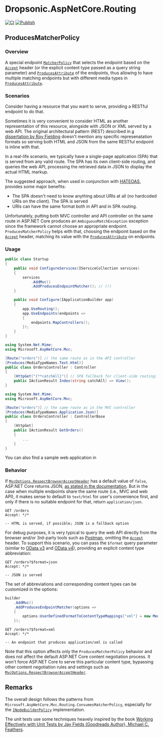 # Dropsonic.AspNetCore.Routing

[![CI](https://github.com/dropsonic/AspNetCore.Routing/actions/workflows/ci.yml/badge.svg)](https://github.com/dropsonic/AspNetCore.Routing/actions/workflows/ci.yml) [![Publish](https://github.com/dropsonic/AspNetCore.Routing/actions/workflows/publish.yml/badge.svg)](https://github.com/dropsonic/AspNetCore.Routing/actions/workflows/publish.yml)

## ProducesMatcherPolicy

### Overview

A special endpoint [`MatcherPolicy`](https://docs.microsoft.com/en-us/dotnet/api/microsoft.aspnetcore.routing.matcherpolicy) that selects the endpoint based on the [`Accept`](https://developer.mozilla.org/en-US/docs/Web/HTTP/Headers/Accept) header (or the explicit content type passed as a query string parameter) and [`ProducesAttribute`](https://docs.microsoft.com/en-us/dotnet/api/microsoft.aspnetcore.mvc.producesattribute) of the endpoints, thus allowing to have multiple matching endpoints but with different media types in [`ProducesAttribute`](https://docs.microsoft.com/en-us/dotnet/api/microsoft.aspnetcore.mvc.producesattribute).

### Scenarios

Consider having a resource that you want to serve, providing a RESTful endpoint to do that.

Sometimes it is very convenient to consider HTML as another representation of this resource, alongside with JSON or XML served by a web API. The original architectural pattern (REST) described in [a dissertation by Roy Fielding](https://www.ics.uci.edu/~fielding/pubs/dissertation/fielding_dissertation.pdf) doesn't mention any specific represenatation formats so serving both HTML and JSON from the same RESTful endpoint is inline with that.

In a real-life scenario, we typically have a single-page application (SPA) that is served from any valid route. The SPA has its own client-side routing, and queries the web API, processing the retrieved data in JSON to display the actual HTML markup.

The suggested approach, when used in conjunction with [HATEOAS](https://en.wikipedia.org/wiki/HATEOAS), provides some major benefits:

- The SPA doesn't need to know anything about URIs at all (no hardcoded URIs on the client). The SPA is served
- URIs can have the same format both in API and in SPA routing.

Unfortunately, putting both MVC controller and API controller on the same route in ASP.NET Core produces an `AmbiguousMatchException` exception since the framework cannot choose an appropriate endpoint. `ProducesMatcherPolicy` helps with that, choosing the endpoint based on the [`Accept`](https://developer.mozilla.org/en-US/docs/Web/HTTP/Headers/Accept) header, matching its value with the [`ProducesAttribute`](https://docs.microsoft.com/en-us/dotnet/api/microsoft.aspnetcore.mvc.producesattribute) on endpoints.

### Usage

```c#
public class Startup
{
    public void ConfigureServices(IServiceCollection services)
    {
        services
            .AddMvc()
            .AddProducesEndpointMatcher(); // (!)
    }

    public void Configure(IApplicationBuilder app)
    {
        app.UseRouting();
        app.UseEndpoints(endpoints =>
        {
            endpoints.MapControllers();
        });
    }
}
```

```c#
using System.Net.Mime;
using Microsoft.AspNetCore.Mvc;

[Route("orders")] // the same route as in the API controller
[Produces(MediaTypeNames.Text.Html)]
public class OrdersController : Controller
{
    [HttpGet("{**catchAll}")] // SPA fallback for client-side routing; an on-site equivalent of MapSpaFallbackRoute()
    public IActionResult Index(string catchAll) => View();
}
```

```c#
using System.Net.Mime;
using Microsoft.AspNetCore.Mvc;

[Route("orders")] // the same route as in the MVC controller
[Produces(MediaTypeNames.Application.Json)]
public class OrdersController : ControllerBase
{
    [HttpGet]
    public IActionResult GetOrders()
    {
        ...
    }
}
```

You can also find a sample web application in

### Behavior

If [`MvcOptions.RespectBrowserAcceptHeader`](https://docs.microsoft.com/en-us/dotnet/api/microsoft.aspnetcore.mvc.mvcoptions.respectbrowseracceptheader) has a default value of `false`, ASP.NET Core returns JSON, [as stated in the documentation](https://docs.microsoft.com/en-us/aspnet/core/web-api/advanced/formatting#browsers-and-content-negotiation). But in the case when multiple endpoints share the same route (i.e., MVC and web API), it makes sense to default to `text/html` for user's convenience first, and only if there is no suitable endpoint for that, return `application/json`.

```
GET /orders
Accept: */*

-- HTML is served, if possible; JSON is a fallback option
```

For debug purposes, it is very typical to query the web API directly from the browser and/or 3rd-party tools such as [Postman](https://www.postman.com), omitting the [`Accept`](https://developer.mozilla.org/en-US/docs/Web/HTTP/Headers/Accept) header. To support this scenario, you can pass the `$format` query parameter (similar to [OData v3](https://www.odata.org/documentation/odata-version-3-0/url-conventions/#url5.1.8) and [OData v4](https://docs.oasis-open.org/odata/odata-json-format/v4.01/odata-json-format-v4.01.html#sec_RequestingtheJSONFormat)), providing an explicit content type abbreviation:

```
GET /orders?$format=json
Accept: */*

-- JSON is served
```

The set of abbreviations and corresponding content types can be customized in the options:

```c#
builder
    .AddMvc()
    .AddProducesEndpointMatcher(options =>
    {
        options.UserDefinedFormatToContentTypeMappings["xml"] = new MediaType("application/xml");
    });
```

```
GET /orders?$format=xml
Accept: */*

-- An endpoint that produces application/xml is called
```

Note that this option affects only the `ProducesMatcherPolicy` behavior and does not affect the default ASP.NET Core content negotiation process. It won't force ASP.NET Core to serve this particular content type, bypassing other content negotiation rules and settings such as [`MvcOptions.RespectBrowserAcceptHeader`](https://docs.microsoft.com/en-us/dotnet/api/microsoft.aspnetcore.mvc.mvcoptions.respectbrowseracceptheader).

## Remarks

The overall design follows the patterns from `Microsoft.AspNetCore.Mvc.Routing.ConsumesMatcherPolicy`, especially for the [`INodeBuilderPolicy`](https://docs.microsoft.com/en-us/dotnet/api/microsoft.aspnetcore.routing.matching.inodebuilderpolicy) implementation.

The unit tests use some techniques heavely inspired by the book [Working Effectively with Unit Tests by Jay Fields (Goodreads Author), Michael C. Feathers](https://www.goodreads.com/book/show/22605938-working-effectively-with-unit-tests).
